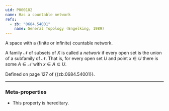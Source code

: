 ```yaml
---
uid: P000182
name: Has a countable network
refs:
  - zb: "0684.54001"
    name: General Topology (Engelking, 1989)
---
```


A space with a (finite or infinite) countable network.

A family $\mathcal N$ of subsets of $X$ is called a *network* if every open set is the union of a subfamily of $\mathcal N$.  That is, for every open set $U$ and point $x\in U$ there is some $A\in\mathcal N$ with $x\in A\subseteq U$.

Defined on page 127 of {{zb:0684.54001}}.

---
### Meta-properties

- This property is hereditary.
